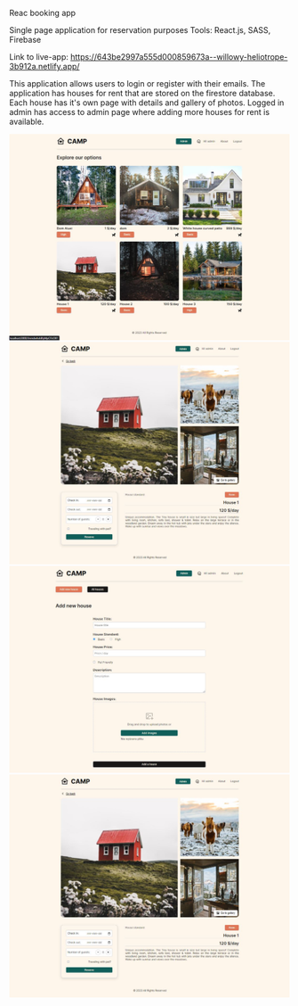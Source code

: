 Reac booking app

Single page application for reservation purposes
Tools: React.js, SASS, Firebase

Link to live-app:
https://643be2997a555d000859673a--willowy-heliotrope-3b912a.netlify.app/

This application allows users to login or register with their emails. 
The application has houses for rent that are stored on the firestore database.
Each house has it's own page with details and gallery of photos. 
Logged in admin has access to admin page where adding more houses for rent is available. 

![Gettin Started](./description-photos/home-page.JPG)
![Gettin Started](./description-photos/reservation-page.JPG)
![Gettin Started](./description-photos/admin-page.JPG)
![Gettin Started](./description-photos/reservation-page.JPG)

